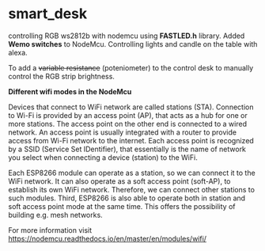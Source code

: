 # smart_desk
controlling  RGB ws2812b with nodemcu using __FASTLED.h__ library. 
Added **Wemo switches** to NodeMcu. Controlling lights and candle on the table with alexa.

To add a ~~variable resistance~~ (poteniometer) to the control desk to manually control the RGB strip brightness.

**Different wifi modes in the NodeMcu**

Devices that connect to WiFi network are called stations (STA). Connection to Wi-Fi is provided by an access point (AP), that acts as a hub for one or more stations. The access point on the other end is connected to a wired network. An access point is usually integrated with a router to provide access from Wi-Fi network to the internet. Each access point is recognized by a SSID (Service Set IDentifier), that essentially is the name of network you select when connecting a device (station) to the WiFi.

Each ESP8266 module can operate as a station, so we can connect it to the WiFi network. It can also operate as a soft access point (soft-AP), to establish its own WiFi network. Therefore, we can connect other stations to such modules. Third, ESP8266 is also able to operate both in station and soft access point mode at the same time. This offers the possibility of building e.g. mesh networks.

For more information visit https://nodemcu.readthedocs.io/en/master/en/modules/wifi/

